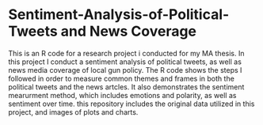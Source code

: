 # Sentiment-Analysis-of-Political-Tweets and News Coverage

This is an R code for a research project i conducted for my MA thesis. In this project I conduct a sentiment analysis of political tweets, as well as news media coverage of local gun policy. The R code shows the steps I followed in order to measure common themes and frames in both the political tweets and the news artcles. It also demonstrates the sentiment mearurment method, which includes emotions and polarity, as well as sentiment over time.
this repository includes the original data utilized in this project, and images of plots and charts.
